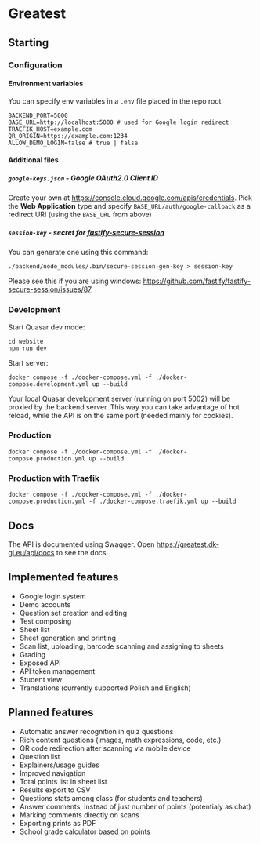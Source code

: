 # Greatest

## Starting
### Configuration
#### Environment variables
You can specify env variables in a `.env` file placed in the repo root
```dotenv
BACKEND_PORT=5000
BASE_URL=http://localhost:5000 # used for Google login redirect
TRAEFIK_HOST=example.com
QR_ORIGIN=https://example.com:1234
ALLOW_DEMO_LOGIN=false # true | false
```
#### Additional files
##### `google-keys.json` - Google OAuth2.0 Client ID
Create your own at https://console.cloud.google.com/apis/credentials.
Pick the **Web Application** type and specify `BASE_URL/auth/google-callback` as a redirect URI (using the `BASE_URL` from above)

##### `session-key` - secret for [fastify-secure-session](https://github.com/fastify/fastify-secure-session)
You can generate one using this command:
```shell
./backend/node_modules/.bin/secure-session-gen-key > session-key
```
Please see this if you are using windows: https://github.com/fastify/fastify-secure-session/issues/87

### Development
Start Quasar dev mode:
```shell
cd website
npm run dev
```
Start server:
```shell
docker compose -f ./docker-compose.yml -f ./docker-compose.development.yml up --build
```
Your local Quasar development server (running on port 5002) will be proxied by the backend server. This way you can take advantage of hot reload, while the API is on the same port (needed mainly for cookies).

### Production
```shell
docker compose -f ./docker-compose.yml -f ./docker-compose.production.yml up --build
```

### Production with Traefik
```shell
docker compose -f ./docker-compose.yml -f ./docker-compose.production.yml -f ./docker-compose.traefik.yml up --build
```

## Docs
The API is documented using Swagger. Open https://greatest.dk-gl.eu/api/docs to see the docs.

## Implemented features
- Google login system
- Demo accounts
- Question set creation and editing
- Test composing
- Sheet list
- Sheet generation and printing
- Scan list, uploading, barcode scanning and assigning to sheets
- Grading
- Exposed API
- API token management
- Student view
- Translations (currently supported Polish and English)

## Planned features
- Automatic answer recognition in quiz questions
- Rich content questions (images, math expressions, code, etc.)
- QR code redirection after scanning via mobile device
- Question list
- Explainers/usage guides
- Improved navigation
- Total points list in sheet list
- Results export to CSV
- Questions stats among class (for students and teachers)
- Answer comments, instead of just number of points (potentialy as chat)
- Marking comments directly on scans
- Exporting prints as PDF
- School grade calculator based on points
